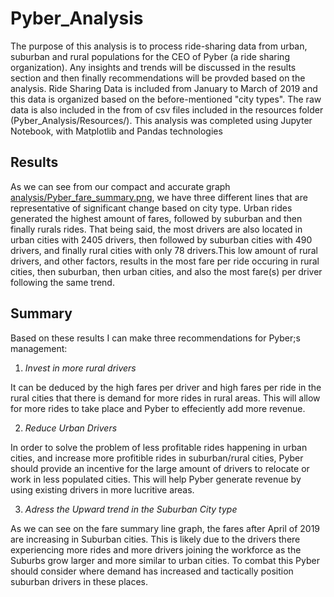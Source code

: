 # Pyber_Analysis
The purpose of this analysis is to process ride-sharing data from urban, suburban and rural populations for the CEO of Pyber (a ride sharing organization). Any insights and trends will be discussed in the results section and then finally recommendations will be provded based on the analysis. Ride Sharing Data is included from January to March of 2019 and this data is organized based on the before-mentioned "city types". The raw data is also included in the from of csv files included in the resources folder (Pyber_Analysis/Resources/). This analysis was completed using Jupyter Notebook, with Matplotlib and Pandas technologies
## Results 
As we can see from our compact and accurate graph [analysis/Pyber_fare_summary.png](analysis/Pyber_fare_summary.png), we have three different lines that are representative of 
significant change based on city type. Urban rides generated the highest amount of fares, followed by suburban and then finally rurals rides. That being said, the most drivers
are also located in urban cities with 2405 drivers, then followed by suburban cities with 490 drivers, and finally rural cities with only 78 drivers.This low amount of rural drivers, and other factors, results in the most fare per ride occuring in rural cities, then suburban, then urban cities, and also the most fare(s) per driver following the same trend. 

## Summary 
Based on these results I can make three recommendations for Pyber;s management:
1. *Invest in more rural drivers* 

It can be deduced by the high fares per driver and high fares per ride in the rural cities that there is demand for more rides in rural areas. This will allow for more rides to take place and Pyber to effeciently add more revenue.

2. *Reduce Urban Drivers*

In order to solve the problem of less profitable rides happening in urban cities, and increase more profitible rides in suburban/rural cities, Pyber should provide an incentive for the large amount of drivers to relocate or work in less populated cities. This will help Pyber generate revenue by using existing drivers in more lucritive areas.

3. *Adress the Upward trend in the Suburban City type* 

As we can see on the fare summary line graph, the fares after April of 2019 are increasing in Suburban cities. This is likely due to the drivers there experiencing more rides and more drivers joining the workforce as the Suburbs grow larger and more similar to urban cities. To combat this Pyber should consider where demand has increased and tactically position suburban drivers in these places. 
